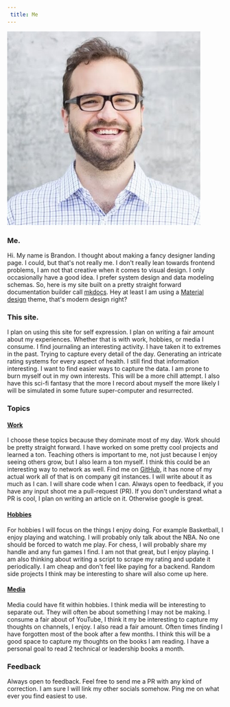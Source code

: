 ```yaml
---
 title: Me
---
```


![Screenshot](assets/images/brandon-pro.jpg)

### Me.

Hi.  My name is Brandon.  I thought about making a fancy designer landing page.  I could, but that's not really me.  I don't really lean towards frontend problems, I am not that creative when it comes to visual design.  I only occasionally have a good idea.  I prefer system design and data modeling schemas.  So, here is my site built on a pretty straight forward documentation builder call [mkdocs](https://mkdocs.com).  Hey at least I am using a [Material design](https://squidfunk.github.io/mkdocs-material/) theme, that's modern design right?

### This site.

I plan on using this site for self expression.  I plan on writing a fair amount about my experiences.  Whether that is with work, hobbies, or media I consume.  I find journaling an interesting activity.  I have taken it to extremes in the past.  Trying to capture every detail of the day.  Generating an intricate rating systems for every aspect of health.  I still find that information interesting.  I want to find easier ways to capture the data.  I am prone to burn myself out in my own interests.  This will be a more chill attempt. I also have this sci-fi fantasy that the more I record about myself the more likely I will be simulated in some future super-computer and resurrected.


### Topics

#### [Work](work.md)

I choose these topics because they dominate most of my day.  Work should be pretty straight forward.  I have worked on some pretty cool projects and learned a ton.  Teaching others is important to me, not just because I enjoy seeing others grow, but I also learn a ton myself.  I think this could be an interesting way to network as well.  Find me on [GitHub](https://github.com/bweez/), it has none of my actual work all of that is on company git instances.  I will write about it as much as I can.  I will share code when I can.  Always open to feedback, if you have any input shoot me a pull-request (PR).  If you don't understand what a PR is cool, I plan on writing an article on it.  Otherwise google is great.

#### [Hobbies](hobbies.md)

For hobbies I will focus on the things I enjoy doing.  For example Basketball, I enjoy playing and watching.  I will probably only talk about the NBA.  No one should be forced to watch me play.  For chess, I will probably share my handle and any fun games I find.  I am not that great, but I enjoy playing.  I am also thinking about writing a script to scrape my rating and update it periodically.  I am cheap and don't feel like paying for a backend.  Random side projects I think may be interesting to share will also come up here.

#### [Media](media.md)

Media could have fit within hobbies.  I think media will be interesting to separate out. They will often be about something I may not be making.  I consume a fair about of YouTube, I think it my be interesting to capture my thoughts on channels, I enjoy.  I also read a fair amount.  Often times finding I have forgotten most of the book after a few months.  I think this will be a good space to capture my thoughts on the books I am reading. I have a personal goal to read 2 technical or leadership books a month.

### Feedback

Always open to feedback.  Feel free to send me a PR with any kind of correction.  I am sure I will link my other socials somehow.  Ping me on what ever you find easiest to use.